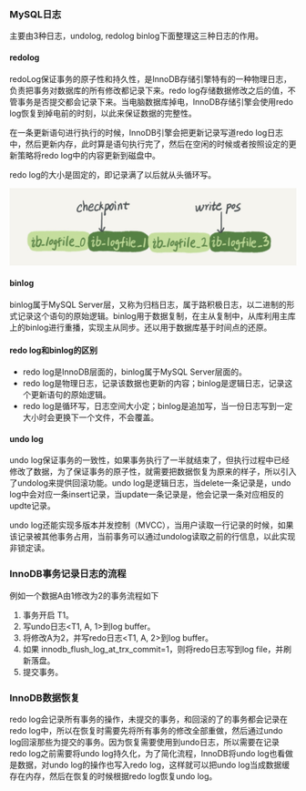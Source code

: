 ### MySQL日志

主要由3种日志，undolog, redolog binlog下面整理这三种日志的作用。

#### redolog

redoLog保证事务的原子性和持久性，是InnoDB存储引擎特有的一种物理日志，负责把事务对数据库的所有修改都记录下来。redo log存储数据修改之后的值，不管事务是否提交都会记录下来。当电脑数据库掉电，InnoDB存储引擎会使用redo log恢复到掉电前的时刻，以此来保证数据的完整性。

在一条更新语句进行执行的时候，InnoDB引擎会把更新记录写道redo log日志中，然后更新内存，此时算是语句执行完了，然后在空闲的时候或者按照设定的更新策略将redo log中的内容更新到磁盘中。

redo log的大小是固定的，即记录满了以后就从头循环写。

![181121105137361](image\181121105137361.jpg)

#### binlog

binlog属于MySQL Server层，又称为归档日志，属于路积极日志，以二进制的形式记录这个语句的原始逻辑。binlog用于数据复制，在主从复制中，从库利用主库上的binlog进行重播，实现主从同步。还以用于数据库基于时间点的还原。

#### redo log和binlog的区别

- redo log是InnoDB层面的，binlog属于MySQL Server层面的。
- redo log是物理日志，记录该数据也更新的内容；binlog是逻辑日志，记录这个更新语句的原始逻辑。
- redo log是循环写，日志空间大小定；binlog是追加写，当一份日志写到一定大小时会更换下一个文件，不会覆盖。

#### undo log

undo log保证事务的一致性，如果事务执行了一半就结束了，但执行过程中已经修改了数据，为了保证事务的原子性，就需要把数据恢复为原来的样子，所以引入了undolog来提供回滚功能。undo log是逻辑日志，当delete一条记录是，undo log中会对应一条insert记录，当update一条记录是，他会记录一条对应相反的updte记录。

undo log还能实现多版本并发控制（MVCC），当用户读取一行记录的时候，如果该记录被其他事务占用，当前事务可以通过undolog读取之前的行信息，以此实现非锁定读。

### InnoDB事务记录日志的流程

例如一个数据A由1修改为2的事务流程如下

1. 事务开启 T1。
2. 写undo日志<T1, A, 1>到log buffer。
3. 将修改A为2，并写redo日志<T1, A, 2>到log buffer。
4. 如果 innodb_flush_log_at_trx_commit=1，则将redo日志写到log file，并刷新落盘。
5. 提交事务。

### InnoDB数据恢复

redo log会记录所有事务的操作，未提交的事务，和回滚的了的事务都会记录在redo log中，所以在恢复时需要先将所有事务的修改全部重做，然后通过undo log回滚那些为提交的事务。因为恢复需要使用到undo日志，所以需要在记录redo log之前需要将undo log持久化，为了简化流程，InnoDB将undo log也看做是数据，对undo log的操作也写入redo log，这样就可以把undo log当成数据缓存在内存，然后在恢复的时候根据redo log恢复undo log。



